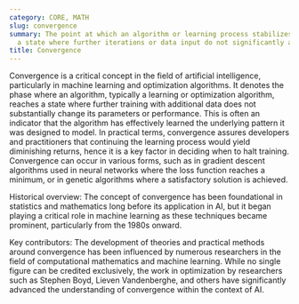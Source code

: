 ```yaml
---
category: CORE, MATH
slug: convergence
summary: The point at which an algorithm or learning process stabilizes, reaching
  a state where further iterations or data input do not significantly alter its outcome.
title: Convergence
---
```


Convergence is a critical concept in the field of artificial intelligence, particularly in machine learning and optimization algorithms. It denotes the phase where an algorithm, typically a learning or optimization algorithm, reaches a state where further training with additional data does not substantially change its parameters or performance. This is often an indicator that the algorithm has effectively learned the underlying pattern it was designed to model. In practical terms, convergence assures developers and practitioners that continuing the learning process would yield diminishing returns, hence it is a key factor in deciding when to halt training. Convergence can occur in various forms, such as in gradient descent algorithms used in neural networks where the loss function reaches a minimum, or in genetic algorithms where a satisfactory solution is achieved.

Historical overview: The concept of convergence has been foundational in statistics and mathematics long before its application in AI, but it began playing a critical role in machine learning as these techniques became prominent, particularly from the 1980s onward.

Key contributors: The development of theories and practical methods around convergence has been influenced by numerous researchers in the field of computational mathematics and machine learning. While no single figure can be credited exclusively, the work in optimization by researchers such as Stephen Boyd, Lieven Vandenberghe, and others have significantly advanced the understanding of convergence within the context of AI.